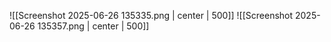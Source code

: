 ![[Screenshot 2025-06-26 135335.png | center | 500]]
![[Screenshot 2025-06-26 135357.png | center | 500]]